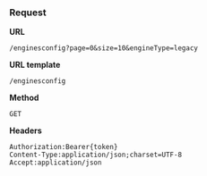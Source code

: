### Request

**URL**

`/enginesconfig?page=0&size=10&engineType=legacy`

**URL template**

`/enginesconfig`

**Method**

`GET`

**Headers**

`Authorization:Bearer{token}`  
`Content-Type:application/json;charset=UTF-8`  
`Accept:application/json`  
